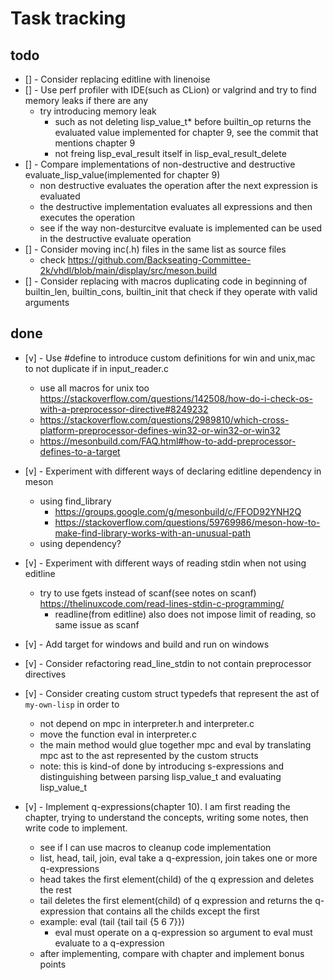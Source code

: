 # Task tracking

## todo

* [] - Consider replacing editline with linenoise
* [] - Use perf profiler with IDE(such as CLion) or valgrind and try to find memory leaks if there are any
  * try introducing memory leak
    * such as not deleting lisp_value_t* before builtin_op returns the evaluated value implemented for chapter 9, see the commit that mentions chapter 9
    * not freing lisp_eval_result itself in lisp_eval_result_delete
* [] - Compare implementations of non-destructive and destructive evaluate_lisp_value(implemented for chapter 9)
  * non destructive evaluates the operation after the next expression is evaluated
  * the destructive implementation evaluates all expressions and then executes the operation
  * see if the way non-desturcitve evaluate is implemented can be used in the destructive evaluate operation
* [] - Consider moving inc(.h) files in the same list as source files
  * check https://github.com/Backseating-Committee-2k/vhdl/blob/main/display/src/meson.build
* [] - Consider replacing with macros duplicating code in beginning of builtin_len, builtin_cons, builtin_init 
that check if they operate with valid arguments

## done

* [v] - Use #define to introduce custom definitions for win and unix,mac to not duplicate if in input_reader.c
  * use all macros for unix too https://stackoverflow.com/questions/142508/how-do-i-check-os-with-a-preprocessor-directive#8249232
  * https://stackoverflow.com/questions/2989810/which-cross-platform-preprocessor-defines-win32-or-win32-or-win32
  * https://mesonbuild.com/FAQ.html#how-to-add-preprocessor-defines-to-a-target
* [v] - Experiment with different ways of declaring editline dependency in meson
  * using find_library 
    * https://groups.google.com/g/mesonbuild/c/FFOD92YNH2Q 
    * https://stackoverflow.com/questions/59769986/meson-how-to-make-find-library-works-with-an-unusual-path
  * using dependency?

* [v] - Experiment with different ways of reading stdin when not using editline
  * try to use fgets instead of scanf(see notes on scanf) https://thelinuxcode.com/read-lines-stdin-c-programming/
    * readline(from editline) also does not impose limit of reading, so same issue as scanf
* [v] - Add target for windows and build and run on windows
* [v] - Consider refactoring read_line_stdin to not contain preprocessor directives
* [v] - Consider creating custom struct typedefs that represent the ast of `my-own-lisp` in order to 
  * not depend on mpc in interpreter.h and interpreter.c
  * move the function eval in interpreter.c
  * the main method would glue together mpc and eval by translating mpc ast to the ast represented by the custom structs
  * note: this is kind-of done by introducing s-expressions and distinguishing between parsing lisp_value_t and evaluating lisp_value_t
* [v] - Implement q-expressions(chapter 10). I am first reading the chapter, trying to understand the concepts,
  writing some notes, then write code to implement.
  * see if I can use macros to cleanup code implementation
  * list, head, tail, join, eval take a q-expression, join takes one or more q-expressions
  * head takes the first element(child) of the q expression and deletes the rest
  * tail deletes the first element(child) of q expression and returns the q-expression that contains all the childs except the first
  * example: eval (tail {tail tail {5 6 7}})
    * eval must operate on a q-expression so argument to eval must evaluate to a q-expression
  * after implementing, compare with chapter and implement bonus points